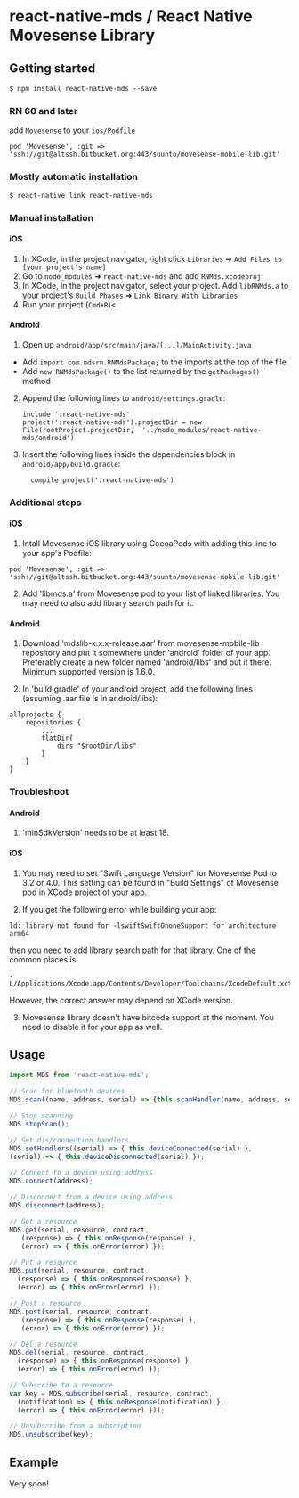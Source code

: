 
# react-native-mds / React Native Movesense Library

## Getting started

`$ npm install react-native-mds --save`

### RN 60 and later

add `Movesense` to your `ios/Podfile`

```
pod 'Movesense', :git => 'ssh://git@altssh.bitbucket.org:443/suunto/movesense-mobile-lib.git'
```

### Mostly automatic installation

`$ react-native link react-native-mds`

### Manual installation

#### iOS

1. In XCode, in the project navigator, right click `Libraries` ➜ `Add Files to [your project's name]`
2. Go to `node_modules` ➜ `react-native-mds` and add `RNMds.xcodeproj`
3. In XCode, in the project navigator, select your project. Add `libRNMds.a` to your project's `Build Phases` ➜ `Link Binary With Libraries`
4. Run your project (`Cmd+R`)<

#### Android

1. Open up `android/app/src/main/java/[...]/MainActivity.java`
  - Add `import com.mdsrn.RNMdsPackage;` to the imports at the top of the file
  - Add `new RNMdsPackage()` to the list returned by the `getPackages()` method
2. Append the following lines to `android/settings.gradle`:
  	```
  	include ':react-native-mds'
  	project(':react-native-mds').projectDir = new File(rootProject.projectDir, 	'../node_modules/react-native-mds/android')
  	```
3. Insert the following lines inside the dependencies block in `android/app/build.gradle`:
  	```
      compile project(':react-native-mds')
  	```
### Additional steps

#### iOS

1. Intall Movesense iOS library using CocoaPods with adding this line to your app's Podfile:
  ```
  pod 'Movesense', :git => 'ssh://git@altssh.bitbucket.org:443/suunto/movesense-mobile-lib.git'
  ```
2. Add 'libmds.a' from Movesense pod to your list of linked libraries. You may need to also add library search path for it.

#### Android

1. Download 'mdslib-x.x.x-release.aar' from movesense-mobile-lib repository and put it somewhere under 'android' folder of your app. Preferably create a new folder named 'android/libs' and put it there. Minimum supported version is 1.6.0.

2. In 'build.gradle' of your android project, add the following lines (assuming .aar file is in android/libs):
```
allprojects {
    repositories {
        ...
        flatDir{
            dirs "$rootDir/libs"
        }
    }
}
```

### Troubleshoot

#### Android

1. 'minSdkVersion' needs to be at least 18.

#### iOS

1. You may need to set "Swift Language Version" for Movesense Pod to 3.2 or 4.0. This setting can be found in "Build Settings" of Movesense pod in XCode project of your app.

2. If you get the following error while building your app:

```
ld: library not found for -lswiftSwiftOnoneSupport for architecture arm64
```

then you need to add library search path for that library. One of the common places is:

```
-L/Applications/Xcode.app/Contents/Developer/Toolchains/XcodeDefault.xctoolchain/usr/lib/swift/iphoneos
```

However, the correct answer may depend on XCode version.

3. Movesense library doesn't have bitcode support at the moment. You need to disable it for your app as well.

## Usage
```javascript
import MDS from 'react-native-mds';

// Scan for bluetooth devices
MDS.scan((name, address, serial) => {this.scanHandler(name, address, serial);})

// Stop scanning
MDS.stopScan();

// Set dis/connection handlers
MDS.setHandlers((serial) => { this.deviceConnected(serial) },
(serial) => { this.deviceDisconnected(serial) });

// Connect to a device using address
MDS.connect(address);

// Disconnect from a device using address
MDS.disconnect(address);

// Get a resource
MDS.get(serial, resource, contract,
   (response) => { this.onResponse(response) },
   (error) => { this.onError(error) });

// Put a resource
MDS.put(serial, resource, contract,
  (response) => { this.onResponse(response) },
  (error) => { this.onError(error) });

// Post a resource
MDS.post(serial, resource, contract,
   (response) => { this.onResponse(response) },
   (error) => { this.onError(error) });

// Del a resource
MDS.del(serial, resource, contract,
  (response) => { this.onResponse(response) },
  (error) => { this.onError(error) });

// Subscribe to a resource
var key = MDS.subscribe(serial, resource, contract,
  (notification) => { this.onResponse(notification) },
  (error) => { this.onError(error) }));

// Unsubscribe from a subsciption
MDS.unsubscribe(key);
```

## Example

Very soon!
